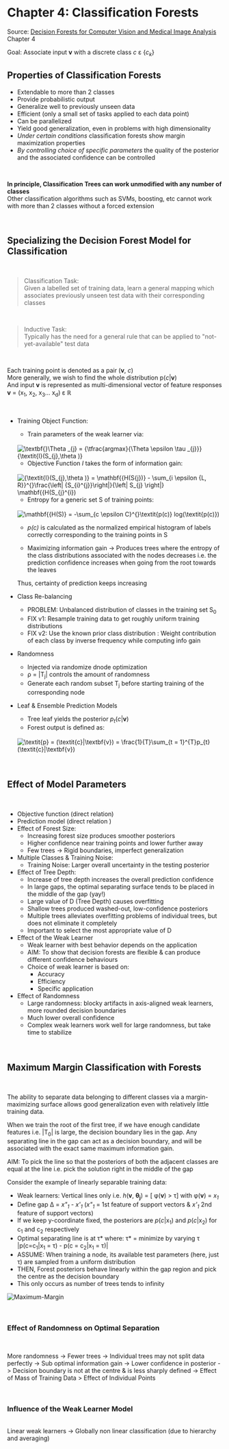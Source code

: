 # Chapter 4: Classification Forests

Source: [Decision Forests for Computer Vision and Medical Image Analysis](https://link.springer.com/book/10.1007/978-1-4471-4929-3) Chapter 4

Goal: Associate input **v** with a discrete class _c_ &epsilon; {_c<sub>k</sub>_}

## **Properties of Classification Forests**
* Extendable to more than 2 classes 
* Provide probabilistic output
* Generalize well to previously unseen data 
* Efficient (only a small set of tasks applied to each data point)
* Can be parallelized 
* Yield good generalization, even in problems with high dimensionality 
* _Under certain conditions_ classification forests show margin maximization properties 
* _By controlling choice of specific parameters_ the quality of the posterior and the associated confidence can be controlled 

<br>

**In principle, Classification Trees can work unmodified with any number of classes** <br>
Other classification algorithms such as SVMs, boosting, etc cannot work with more than 2 classes without a forced extension  

<br>

## **Specializing the Decision Forest Model for Classification**

<br>

> Classification Task: <br> Given a labelled set of training data, learn a general mapping which associates previously unseen test data with their corresponding classes 

<br> 

> Inductive Task: <br> Typically has the need for a general rule that can be applied to "not-yet-available" test data 

<br> 

Each training point is denoted as a pair (**v**, _c_) <br>
More generally, we wish to find the whole distribution p(_c_|**v**) <br>
And input **v** is represented as multi-dimensional vector of feature responses **v** = (x<sub>1</sub>, x<sub>2</sub>, x<sub>3</sub>... x<sub>d</sub>) &epsilon; ℝ

<br>


* Training Object Function: 
    * Train parameters of the weak learner via: 
    
    <br>

    <img src="https://latex.codecogs.com/svg.image?\textbf{}\Theta&space;_{j}&space;=&space;{\tfrac{argmax}{\Theta&space;\epsilon&space;\tau&space;_{j}}}{\textit{I}(S_{j},\theta&space;)}" title="\textbf{}\Theta _{j} = {\tfrac{argmax}{\Theta \epsilon \tau _{j}}}{\textit{I}(S_{j},\theta )}" />

    <br> 

    * Objective Function _I_ takes the form of information gain: 

    <br>

    <img src="https://latex.codecogs.com/svg.image?{\textit{I}(S_{j},\theta&space;)}&space;=&space;\mathbf{{H(S{j})}&space;-&space;\sum_{i&space;&space;\epsilon&space;{L,&space;R}}^{}\frac{\left|&space;{S_{i}^{j}}\right|}{\left|&space;S_{j}&space;\right|}&space;\mathbf{{H(S_{j}^{i})" title="{\textit{I}(S_{j},\theta )} = \mathbf{{H(S{j})} - \sum_{i \epsilon {L, R}}^{}\frac{\left| {S_{i}^{j}}\right|}{\left| S_{j} \right|} \mathbf{{H(S_{j}^{i})" />

    <br> 

    * Entropy for a generic set S of training points: 

    <br>

    <img src="https://latex.codecogs.com/svg.image?\mathbf{{H(S)}&space;=&space;-\sum_{c&space;\epsilon&space;C}^{}\textit{p(c)}&space;log(\textit{p(c)})" title="\mathbf{{H(S)} = -\sum_{c \epsilon C}^{}\textit{p(c)} log(\textit{p(c)})" />

    <br> 

    * _p(c)_ is calculated as the normalized empirical histogram of labels correctly corresponding to the training points in S 

    * Maximizing information gain -> Produces trees where the entropy of the class distributions associated with the nodes decreases i.e. the prediction confidence increases when going from the root towards the leaves 

     Thus, certainty of prediction keeps increasing 

* Class Re-balancing 
    * PROBLEM: Unbalanced distribution of classes in the training set S<sub>0</sub>
    * FIX v1: Resample training data to get roughly uniform training distributions
    * FIX v2: Use the known prior class distribution : Weight contribution of each class by inverse frequency while computing info gain

* Randomness
    * Injected via randomize dnode optimization
    * &rho; = |&Tau;<sub>j</sub>| controls the amount of randomness
    * Generate each random subset &Tau;<sub>j</sub> before starting training of the corresponding node 

* Leaf & Ensemble Prediction Models 
    * Tree leaf yields the posterior _p<sub>t</sub>_(_c_|**v**)
    * Forest output is defined as: 
    <br>
    <img src="https://latex.codecogs.com/svg.image?\textit{p}&space;=&space;(\textit{c}|\textbf{v})&space;=&space;\frac{1}{T}\sum_{t&space;=&space;1}^{T}p_{t}(\textit{c}|\textbf{v})" title="\textit{p} = (\textit{c}|\textbf{v}) = \frac{1}{T}\sum_{t = 1}^{T}p_{t}(\textit{c}|\textbf{v})" />
    
<br>
        
## **Effect of Model Parameters**
<br>

* Objective function (direct relation)
* Prediction model (direct relation )
* Effect of Forest Size: 
    * Increasing forest size produces smoother posteriors
    * Higher confidence near training points and lower further away 
    * Few trees -> Rigid boundaries, imperfect generalization
* Multiple Classes & Training Noise: 
    * Training Noise: Larger overall uncertainty in the testing posterior 
* Effect of Tree Depth: 
    * Increase of tree depth increases the overall prediction confidence 
    * In large gaps, the optimal separating surface tends to be placed in the middle of the gap (yay!)
    * Large value of D (Tree Depth) causes overfitting 
    * Shallow trees produced washed-out, low-confidence posteriors
    * Multiple trees alleviates overfitting problems of individual trees, but does not eliminate it completely 
    * Important to select the most appropriate value of D 
* Effect of the Weak Learner 
    * Weak learner with best behavior depends on the application
    * AIM: To show that decision forests are flexible & can produce different confidence behaviours 
    * Choice of weak learner is based on: 
        * Accuracy
        * Efficiency
        * Specific application
* Effect of Randomness
    * Large randomness: blocky artifacts in axis-aligned weak learners, more rounded decision boundaries
    * Much lower overall confidence 
    * Complex weak learners work well for large randomness, but take time to stabilize

<br>

## **Maximum Margin Classification with Forests**
<br>

The ability to separate data belonging to different classes via a margin-maximizing surface allows good generalization even with relatively little training data. <br>

When we train the root of the first tree, if we have enough candidate features i.e. |&Tau;<sub>0</sub>| is large, the decision boundary lies in the gap. Any separating line in the gap can act as a decision boundary, and will be associated with the exact same maximum information gain. <br>

AIM: To pick the line so that the posteriors of both the adjacent classes are equal at the line i.e. pick the solution right in the middle of the gap <br> 

Consider the example of linearly separable training data: 
* Weak learners: Vertical lines only i.e. _h_(**v**, **&theta;<sub>j</sub>**) = [ &phi;(**v**) > &tau;] with &phi;(**v**) = _x<sub>1</sub>_
* Define gap &Delta; = _x"<sub>1</sub> - x'<sub>1</sub>_ (_x"<sub>1</sub>_ = 1st feature of support vectors & _x'<sub>1</sub>_ 2nd feature of support vectors)
* If we keep y-coordinate fixed, the posteriors are _p_(_c_|x<sub>1</sub>) and _p_(_c_|x<sub>2</sub>) for c<sub>1</sub> and c<sub>2</sub> respectively
* Optimal separating line is at &tau;* where:
    &tau;* = minimize by varying &tau; |p(c=c<sub>1</sub>|x<sub>1</sub> = &tau;) - p(c = c<sub>2</sub>|x<sub>1</sub> = &tau;)|
* ASSUME: When training a node, its available test parameters (here, just &tau;) are sampled from a uniform distribution 
* THEN, Forest posteriors behave linearly within the gap region and pick the centre as the decision boundary 
* This only occurs as number of trees tends to infinity 

![Maximum-Margin](MaxMargin.jpg)

<br> 

### **Effect of Randomness on Optimal Separation**

<br>

More randomness -> Fewer trees -> Individual trees may not split data perfectly -> Sub optimal information gain -> Lower confidence in posterior -> Decision boundary is not at the centre & is less sharply defined -> Effect of Mass of Training Data > Effect of Individual Points 

<br>

### **Influence of the Weak Learner Model**

<br>
Linear weak learners -> Globally non linear classification (due to hierarchy and averaging)
    

